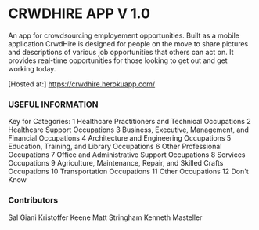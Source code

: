 # CRWDHIRE APP V 1.0
An app for crowdsourcing employement opportunities.  Built as a mobile application
CrwdHire is designed for people on the move to share pictures and descriptions of various
job opportunities that others can act on.  It provides real-time opportunities for those 
looking to get out and get working today.

[Hosted at:] https://crwdhire.herokuapp.com/

### USEFUL INFORMATION

Key for Categories:
1 Healthcare Practitioners and Technical Occupations
2 Healthcare Support Occupations
3 Business, Executive, Management, and Financial Occupations
4 Architecture and Engineering Occupations
5 Education, Training, and Library Occupations
6 Other Professional Occupations
7 Office and Administrative Support Occupations
8 Services Occupations
9 Agriculture, Maintenance, Repair, and Skilled Crafts Occupations
10 Transportation Occupations
11 Other Occupations
12 Don't Know

### Contributors
Sal Giani
Kristoffer Keene
Matt Stringham
Kenneth Masteller